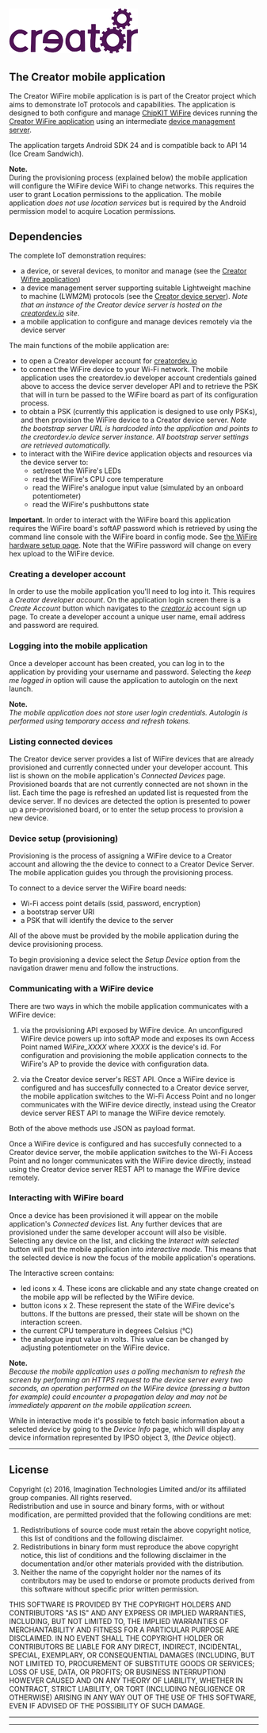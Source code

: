 ﻿
![](img.png)
----

## The Creator mobile application 
The Creator WiFire mobile application is is part of the Creator project which aims to demonstrate IoT protocols and capabilities. The application is designed to both configure and manage [ChipKIT WiFire](http://chipkit.net/wpcproduct/chipkit-wi-fire/) devices running the [Creator WiFire application](https://github.com/CreatorDev/creator-wifire-app) using an intermediate [device management server](https://github.com/Creatordev/DeviceServer).  

The application targets Android SDK 24 and is compatible back to API 14 (Ice Cream Sandwich).  

**Note.**  
During the provisioning process (explained below) the mobile application will configure the WiFire device WiFi to change networks. This requires the user to grant Location permissions to the application. The mobile application *does not use location services* but is required by the Android permission model to acquire Location permissions.



## Dependencies  
The complete IoT demonstration requires:
* a device, or several devices, to monitor and manage (see the [Creator Wifire application](https://github.com/CreatorDev/creator-wifire-app))  
* a device management server supporting suitable Lightweight machine to machine (LWM2M) protocols (see the [Creator device server](https://github.com/CreatorDev/DeviceServer)). *Note that an instance of the Creator device server is hosted on the [creatordev.io](http://creatordev.io/) site*.  
* a mobile application to configure and manage devices remotely via the device server  


The main functions of the mobile application are:  

- to open a Creator developer account for [creatordev.io](https://console.creatordev.io/#/login)  
- to connect the WiFire device to your Wi-Fi network. The mobile application uses the creatordev.io developer account credentials gained above to access the device server developer API and to retrieve the PSK that will in turn be passed to the WiFire board as part of its configuration process.  
- to obtain a PSK (currently this application is designed to use only PSKs), and then provision the WiFire device to a Creator device server. *Note the bootstrap server URL is hardcoded into the application and points to the creatordev.io device server instance. All bootstrap server settings are retrieved automatically.*  
- to interact with the WiFire device application objects and resources via the device server to:  
    - set/reset the WiFire's LEDs  
    - read the WiFire's CPU core temperature  
    - read the WiFire's analogue input value (simulated by an onboard potentiometer)  
    - read the WiFire's pushbuttons state  

**Important.** In order to interact with the WiFire board this application requires the WiFire board's softAP password which is retrieved by using the command line console with the WiFire board in config mode. See [the WiFire hardware setup page](https://github.com/CreatorDev/creator-wifire-app/blob/master/doc/wiFireHardwareSetup.md). Note that the WiFire password will change on every hex upload to the WiFire device.   

### Creating a developer account
In order to use the mobile application you'll need to log into it. This requires a *Creator developer account*. On the application login screen there is a *Create Account* button which navigates to the [*creator.io*](https://console.creatordev.io/#/login) account sign up page. To create a developer account a unique user name, email address and password are required.   

### Logging into the mobile application
Once a developer account has been created, you can log in to the application by providing your username and password. Selecting the *keep me logged in* option will cause the application to autologin on the next launch.  

**Note.**  
*The mobile application does not store user login credentials. Autologin is performed using temporary access and refresh tokens.*

### Listing connected devices
The Creator device server provides a list of WiFire devices that are already provisioned and currently connected under your developer account. This list is shown on the mobile application's *Connected Devices* page. Provisioned boards that are not currently connected are not shown in the list. Each time the page is refreshed an updated list is requested from the device server. If no devices are detected the option is presented to power up a pre-provisioned board, or to enter the setup process to provision a new device.

### Device setup (provisioning)
Provisioning is the process of assigning a WiFire device to a Creator account and allowing the the device to connect to a Creator Device Server. The mobile application guides you through the provisioning process.

To connect to a device server the WiFire board needs:  

- Wi-Fi access point details (ssid, password, encryption)  
- a bootstrap server URI  
- a PSK that will identify the device to the server  

All of the above must be provided by the mobile application during the device provisioning process.

To begin provisioning a device select the *Setup Device* option from the navigation drawer menu and follow the instructions.

### Communicating with a WiFire device

There are two ways in which the mobile application communicates with a WiFire device:  

1. via the provisioning API exposed by WiFire device. An unconfigured WiFire device powers up into softAP mode and exposes its own Access Point named *WiFire_XXXX* where *XXXX* is the device's id. For configuration and provisioning the mobile application connects to the WiFire's AP to provide the device with configuration data.
  
2. via the Creator device server's REST API. Once a WiFire device is configured and has succesfully connected to a Creator device server, the mobile application switches to the Wi-Fi Access Point and no longer communicates with the WiFire device directly, instead using the Creator device server REST API to manage the WiFire device remotely.
  
Both of the above methods use JSON as payload format.


Once a WiFire device is configured and has succesfully connected to a Creator device server, the mobile application switches to the Wi-Fi Access Point and no longer communicates with the WiFire device directly, instead using the Creator device server REST API to manage the WiFire device remotely.

### Interacting with WiFire board
Once a device has been provisioned it will appear on the mobile application's *Connected devices* list. Any further devices that are provisioned under the same developer account will also be visible. Selecting any device on the list, and clicking the *Interact with selected* button will put the mobile application into *interactive mode*. This means that the selected device is now the focus of the mobile application's operations. 

The Interactive screen contains:  

- led icons x 4. These icons are clickable and any state change created on the mobile app will be reflected by the WiFire device.
- button icons x 2. These represent the state of the WiFire device's buttons. If the buttons are pressed, their state will be shown on the interaction screen.
- the current CPU temperature in degrees Celsius (°C)
- the analogue input value in volts. This value can be changed by adjusting potentiometer on the WiFire device.

**Note.**  
*Because the mobile application uses a polling mechanism to refresh the screen by performing an HTTPS request to the device server every two seconds, an operation performed on the WiFire device (pressing a button for example) could encounter a propagation delay and may not be immediately apparent on the mobile application screen.*  

While in interactive mode it's possible to fetch basic information about a selected device by going to the *Device Info* page, which will display any device information represented by IPSO object 3, (the *Device* object).

----


## License  
 Copyright (c) 2016, Imagination Technologies Limited and/or its affiliated group companies.
 All rights reserved.  
 Redistribution and use in source and binary forms, with or without modification, are permitted provided that the
 following conditions are met:  
 
 1. Redistributions of source code must retain the above copyright notice, this list of conditions and the
following disclaimer.  
2. Redistributions in binary form must reproduce the above copyright notice, this list of conditions and the
following disclaimer in the documentation and/or other materials provided with the distribution.  
3. Neither the name of the copyright holder nor the names of its contributors may be used to endorse or promote
products derived from this software without specific prior written permission.  

 THIS SOFTWARE IS PROVIDED BY THE COPYRIGHT HOLDERS AND CONTRIBUTORS "AS IS" AND ANY EXPRESS OR IMPLIED WARRANTIES,
 INCLUDING, BUT NOT LIMITED TO, THE IMPLIED WARRANTIES OF MERCHANTABILITY AND FITNESS FOR A PARTICULAR PURPOSE ARE 
 DISCLAIMED. IN NO EVENT SHALL THE COPYRIGHT HOLDER OR CONTRIBUTORS BE LIABLE FOR ANY DIRECT, INDIRECT, INCIDENTAL, 
 SPECIAL, EXEMPLARY, OR CONSEQUENTIAL DAMAGES (INCLUDING, BUT NOT LIMITED TO, PROCUREMENT OF SUBSTITUTE GOODS OR
 SERVICES; LOSS OF USE, DATA, OR PROFITS; OR BUSINESS INTERRUPTION) HOWEVER CAUSED AND ON ANY THEORY OF LIABILITY, 
 WHETHER IN CONTRACT, STRICT LIABILITY, OR TORT (INCLUDING NEGLIGENCE OR OTHERWISE) ARISING IN ANY WAY OUT OF THE 
 USE OF THIS SOFTWARE, EVEN IF ADVISED OF THE POSSIBILITY OF SUCH DAMAGE.


----


----
